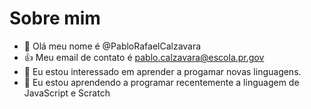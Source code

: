 # Sobre mim
- 👋 Olá meu nome é @PabloRafaelCalzavara
- :+1: Meu email de contato é pablo.calzavara@escola.pr.gov
- 👀 Eu estou interessado em aprender a progamar novas linguagens.
- 🌱 Eu estou aprendendo a programar recentemente a linguagem de JavaScript e Scratch
